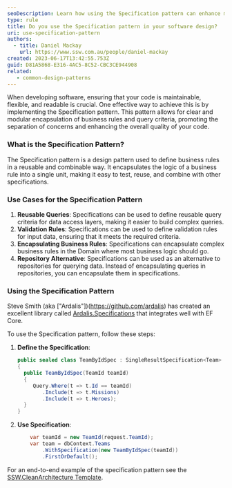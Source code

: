 ```yaml
---
seoDescription: Learn how using the Specification pattern can enhance maintainability, flexibility, and readability in software development.
type: rule
title: Do you use the Specification pattern in your software design?
uri: use-specification-pattern
authors:
  - title: Daniel Mackay
    url: https://www.ssw.com.au/people/daniel-mackay
created: 2023-06-17T13:42:55.753Z
guid: D81A5868-E316-4AC5-8C52-CBC3CE944908
related:
   - common-design-patterns
---
```


When developing software, ensuring that your code is maintainable, flexible, and readable is crucial. One effective way to achieve this is by implementing the Specification pattern. This pattern allows for clear and modular encapsulation of business rules and query criteria, promoting the separation of concerns and enhancing the overall quality of your code.

<!--endintro-->

### What is the Specification Pattern?

The Specification pattern is a design pattern used to define business rules in a reusable and combinable way. It encapsulates the logic of a business rule into a single unit, making it easy to test, reuse, and combine with other specifications.

### Use Cases for the Specification Pattern

1. **Reusable Queries**: Specifications can be used to define reusable query criteria for data access layers, making it easier to build complex queries.
2. **Validation Rules**: Specifications can be used to define validation rules for input data, ensuring that it meets the required criteria.
3. **Encapsulating Business Rules**: Specifications can encapsulate complex business rules in the Domain where most business logic should go.
4. **Repository Alternative**: Specifications can be used as an alternative to repositories for querying data.  Instead of encapsulating queries in repositories, you can encapsulate them in specifications.

### Using the Specification Pattern

Steve Smith (aka ["Ardalis"])(https://github.com/ardalis) has created an excellent library called [Ardalis.Specifications](https://github.com/ardalis/Specification) that integrates well with EF Core.

To use the Specification pattern, follow these steps:

1. **Define the Specification**:

    ```csharp
   public sealed class TeamByIdSpec : SingleResultSpecification<Team>
   {
      public TeamByIdSpec(TeamId teamId)
      {
         Query.Where(t => t.Id == teamId)
            .Include(t => t.Missions)
            .Include(t => t.Heroes);
      }
   }
    ```

2. **Use Specification**:

    ```csharp
        var teamId = new TeamId(request.TeamId);
        var team = dbContext.Teams
            .WithSpecification(new TeamByIdSpec(teamId))
            .FirstOrDefault();
    ```

For an end-to-end example of the specification pattern see the [SSW.CleanArchitecture Template](https://github.com/SSWConsulting/SSW.CleanArchitecture).
